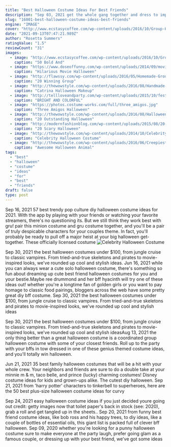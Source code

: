 ```yaml
---
title: "Best Halloween Costume Ideas For Best Friends"
description: "Sep 03, 2021 get the whole gang together and dress to impress this halloween! the post 40 best group halloween costumes to wear with your friends this year appeared first on"
slug: "16001-best-halloween-costume-ideas-best-friends"
engine: "IMAGE"
cover: "http://www.ecstasycoffee.com/wp-content/uploads/2016/10/Group-Halloween-Costume-Ideas.jpg"
date: "2021-09-13T07:47:21.989Z"
author: "Rosetta Summers"
ratingValue: "1.5"
reviewCount: "31"
images:
  - image: "http://www.ecstasycoffee.com/wp-content/uploads/2016/10/Group-Halloween-Costume-Ideas.jpg"
    caption: "50 Bold And"
  - image: "https://www.doseoffunny.com/wp-content/uploads/2014/09/movie-halloween-costumes-funny-1.jpg"
    caption: "Hilarious Movie Halloween"
  - image: "http://flawssy.com/wp-content/uploads/2016/05/Homemade-Group-Halloween-Costume-Ideas.jpg"
    caption: "20 Winning Group"
  - image: "http://thewowstyle.com/wp-content/uploads/2016/08/Handmade-Catrina-Halloween-Makeup.jpg"
    caption: "Catrina Halloween Makeup"
  - image: "http://tellloveandparty.com/wp-content/uploads/2015/10/festive-Halloween-party.jpg"
    caption: "BRIGHT AND COLORFUL"
  - image: "https://photos.costume-works.com/full/three_amigos.jpg"
    caption: "Three Amigos Halloween"
  - image: "http://thewowstyle.com/wp-content/uploads/2016/08/Halloween-Costumes-For-Teens.jpg"
    caption: "20 Outstanding Halloween"
  - image: "http://modernfashionblog.com/wp-content/uploads/2015/08/20-Scary-Halloween-Costume-Outfit-Ideas-2015-20.jpg"
    caption: "20 Scary Halloween"
  - image: "http://thewowstyle.com/wp-content/uploads/2014/10/Celebrity-Halloween-Costumes-2.jpg"
    caption: "Celebrity Halloween Costume"
  - image: "http://thewowstyle.com/wp-content/uploads/2016/06/Creepiest-Animal-Halloween-Makeup.jpg"
    caption: "Awesome Halloween Animal"
tags:
  - "best"
  - "halloween"
  - "costume"
  - "ideas"
  - "for"
  - "best"
  - "friends"
draft: false
type: post
---
```


Sep 16, 2021 57 best trendy pop culture diy halloween costume ideas for 2021.  With the app by playing with your friends or watching your favorite streamers, there's no questioning its. But we still think they work best with gru! pair this minion costume and gru costume together, and you'll be a pair of truly despicable characters for your couples theme. In fact, you'll probably be ready to pull off a major heist at your big halloween get-together. These officially licensed costume
![Celebrity Halloween Costume](http://thewowstyle.com/wp-content/uploads/2014/10/Celebrity-Halloween-Costumes-2.jpg "Celebrity Halloween Costume")

Sep 30, 2021 the best halloween costumes under $100, from jungle cruise to classic vampires. From tried-and-true skeletons and pirates to movie-inspired looks, we&#39;ve rounded up cool and stylish ideas. Jun 16, 2021 while you can always wear a cute solo halloween costume, there&#39;s something so fun about dreaming up cute best friend halloween costumes for you and your bestie.Maybe ree drummond and her bff hyacinth will try one of these ideas out! whether you&#39;re a longtime fan of golden girls or you want to pay homage to classic food pairings, bloggers across the web have some pretty great diy bff costume. Sep 30, 2021 the best halloween costumes under $100, from jungle cruise to classic vampires. From tried-and-true skeletons and pirates to movie-inspired looks, we&#39;ve rounded up cool and stylish ideas
<!--inArticleAds-->

<!--galleryOne-->

Sep 30, 2021 the best halloween costumes under $100, from jungle cruise to classic vampires. From tried-and-true skeletons and pirates to movie-inspired looks, we've rounded up cool and stylish ideasAug 13, 2021 the only thing better than a great halloween costume is a coordinated group halloween costume with some of your closest friends. Roll up to the party with your bffs in tow dressed in one of these genius themed costume ideas, and you'll totally win halloween.
<!--inArticleAds-->

<!--galleryTwo-->

Jun 21, 2021 35 best family halloween costumes that will be a hit with your whole crew.  Your neighbors and friends are sure to do a double take at your minnie m & m, taco belle, and prince (lucky) charming costumes! Disney costume ideas for kids and grown-ups alike. The cutest diy halloween. Sep 21, 2021 from 'harry potter' characters to tinkerbell to superheroes, here are the 50 best plus-size halloween costume ideas for curvy
<!--galleryThree-->

Sep 24, 2021 easy halloween costume ideas if you just decided youre going out credit: getty images now that toilet paper's back in stock (see: 2020), grab a roll and get tangled up in the sheets.. Sep 20, 2021 from funny best friend costume ideas, like bob ross and his happy trees, to diy ideas, like a couple of bottles of essential oils, this giant list is packed full of clever bff halloween. Sep 09, 2020 whether you're looking for a punny halloween costume sure to make everyone at the party laugh, prefer going glam as a famous couple, or dressing up with your best friend, we've got some ideas